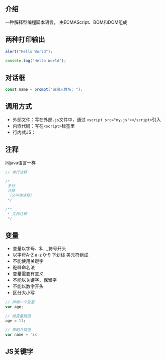 ## 介绍

一种解释型编程脚本语言， 由ECMAScript、BOM和DOM组成



## 两种打印输出

```javascript
alert("Hello World");

console.log("Hello World");
```



## 对话框

```javascript
const name = prompt("请输入姓名: ");
```



## 调用方式

- 外部文件：写在外部`.js`文件中，通过 `<script src="my.js"></script>`引入
- 内嵌代码：写在`<script>`标签里
- 行内式JS：



## 注释

同java语言一样

```javascript
// 单行注释

/*
 多行
 注释
 （又叫块注释）
 */

/**
 * 文档注释
 */
```



## 变量

- 变量以字母、$、_符号开头
- 以字母A-Z a-z 0-9 下划线 美元符组成
- 不能使用关键字
- 驼峰命名法
- 变量需要有意义
- 不能以关键字、保留字
- 不能以数字开头
- 区分大小写

```javascript
// 声明一个变量
var age;

// 给变量赋值
age = 11;

// 声明并赋值
var name = 'zx'
```



## JS关键字

```
```

